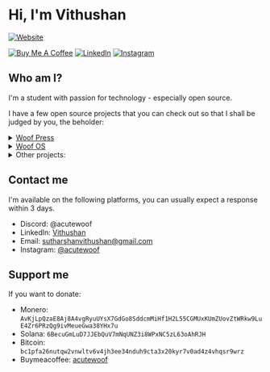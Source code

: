 # Hi, I'm Vithushan

[![Website](https://img.shields.io/badge/website-000000?style=for-the-badge&logo=About.me&logoColor=white)](https://lewoof.xyz)

[![Buy Me A Coffee](https://img.shields.io/badge/Buy_Me_A_Coffee-FFDD00?style=for-the-badge&logo=buy-me-a-coffee&logoColor=black)](https://buymeacoffee.com/acutewoof) [![LinkedIn](https://img.shields.io/badge/LinkedIn-0077B5?style=for-the-badge&logo=linkedin&logoColor=white)](https://linkedin.com/in/vithushan-sutharsan-849b99243) [![Instagram](https://img.shields.io/badge/Instagram-E4405F?style=for-the-badge&logo=instagram&logoColor=white)](https://instagram.com/acutewoof)


## Who am I?

I'm a student with passion for technology - especially open source.

I have a few open source projects that you can check out so that I shall be judged by you, the beholder:

<details>
    <summary><a href="https://press.lewoof.xyz">Woof Press</a></summary>

When I started learning Latin, I was unironically shocked by the fact that it was hard to find copies of old books that used the dead language. This project aims to overcome this issue by printing old books requested by you (the reader) with or without translation.

- [Site](https://press.lewoof.xyz)
- [Site source code](https://github.com/acutewoof/print-books-href)

</details>

<details>
    <summary><a href="https://os.lewoof.xyz">Woof OS</a></summary>

Woof OS is a simple respin of Arch Linux with a focus on simplicity and speed. The main focus was to recreate my personal setup (only applies to the Qtile edition) in a way that is easy for install and get up and running quickly. The distro is designed to be a daily driver for those who want a system close to Arch Linux without the hassle of setting up everything from scratch.

- [Site](https://os.lewoof.xyz)
- [Organisation](https://github.com/woof-os)

</details>

<details>
    <summary>Other projects:</summary>

- [Portfolio](https://lewoof.xyz)
- [Repositories](https://github.com/ACuteWoof?tab=repositories)

</details>

## Contact me

I'm available on the following platforms, you can usually expect a response within 3 days.

- Discord: @acutewoof
- LinkedIn: [Vithushan](https://linkedin.com/in/vithushan-sutharsan-849b99243)
- Email: sutharshanvithushan@gmail.com
- Instagram: [@acutewoof](https://instagram.com/acutewoof)

## Support me

If you want to donate:

- Monero: `AvKjLpQzaE8Aj8A4vgRyuUYsX7GdGo8SddcmMiHf1H2L55CGMUxKUmZUovZtWRkw9LuE4Zr6PRzQg9ivMeueGwa38YHx7u`
- Solana: `6BecuGmLuD7JJEbQuV7mNqUNZ3i8WPxNC5zL63oAhRJH`
- Bitcoin: `bc1pfa26nutqw2vnwltv6v4jh3ee34nduh9cta3x20kyr7v0ad4z4vhqsr9wrz`
- Buymeacoffee: [acutewoof](https://buymeacoffee.com/acutewoof)
